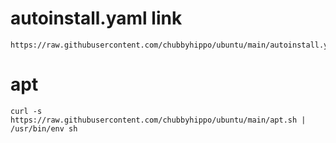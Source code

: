 # autoinstall.yaml link
```
https://raw.githubusercontent.com/chubbyhippo/ubuntu/main/autoinstall.yaml
```
# apt
```
curl -s https://raw.githubusercontent.com/chubbyhippo/ubuntu/main/apt.sh | /usr/bin/env sh
```
